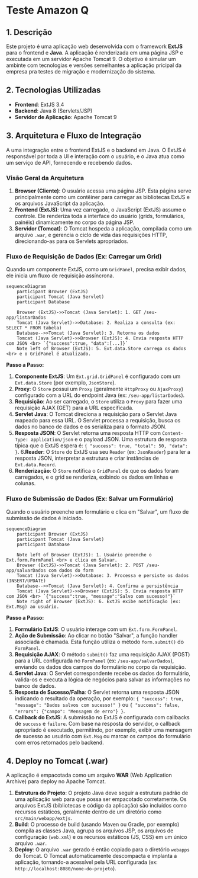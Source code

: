 # Teste Amazon Q

## 1\. Descrição

Este projeto é uma aplicação web desenvolvida com o framework **ExtJS** para o frontend e **Java**. A aplicação é renderizada em uma página JSP e executada em um servidor Apache Tomcat 9. O objetivo é simular um ambinte com tecnologias e versões semelhantes a aplicação pricipal da empresa pra testes de migração e modernização do sistema.
## 2\. Tecnologias Utilizadas

  * **Frontend**: ExtJS 3.4
  * **Backend**: Java 8 (Servlets/JSP)
  * **Servidor de Aplicação**: Apache Tomcat 9

## 3\. Arquitetura e Fluxo de Integração

A uma integração entre o frontend ExtJS e o backend em Java. O ExtJS é responsável por toda a UI e interação com o usuário, e o Java atua como um serviço de API, fornecendo e recebendo dados.

### Visão Geral da Arquitetura

1.  **Browser (Cliente)**: O usuário acessa uma página JSP. Esta página serve principalmente como um contêiner para carregar as bibliotecas ExtJS e os arquivos JavaScript da aplicação.
2.  **Frontend (ExtJS)**: Uma vez carregado, o JavaScript (ExtJS) assume o controle. Ele renderiza toda a interface do usuário (grids, formulários, painéis) dinamicamente no corpo da página JSP.
3.  **Servidor (Tomcat)**: O Tomcat hospeda a aplicação, compilada como um arquivo `.war`, e gerencia o ciclo de vida das requisições HTTP, direcionando-as para os Servlets apropriados.

### Fluxo de Requisição de Dados (Ex: Carregar um Grid)

Quando um componente ExtJS, como um `GridPanel`, precisa exibir dados, ele inicia um fluxo de requisição assíncrona.

```mermaid
sequenceDiagram
    participant Browser (ExtJS)
    participant Tomcat (Java Servlet)
    participant Database

    Browser (ExtJS)->>Tomcat (Java Servlet): 1. GET /seu-app/listarDados
    Tomcat (Java Servlet)->>Database: 2. Realiza a consulta (ex: SELECT * FROM tabela)
    Database-->>Tomcat (Java Servlet): 3. Retorna os dados
    Tomcat (Java Servlet)->>Browser (ExtJS): 4. Envia resposta HTTP com JSON <br> `{"success":true, "data":[...]}`
    Note left of Browser (ExtJS): 5. Ext.data.Store carrega os dados <br> e o GridPanel é atualizado.

```

**Passo a Passo:**

1. **Componente ExtJS**: Um `Ext.grid.GridPanel` é configurado com um `Ext.data.Store` (por exemplo, `JsonStore`).
2. **Proxy**: O `Store` possui um `Proxy` (geralmente `HttpProxy` ou `AjaxProxy`) configurado com a URL do endpoint Java (ex: `/seu-app/listarDados`).
3.  **Requisição**: Ao ser carregado, o `Store` utiliza o `Proxy` para fazer uma requisição AJAX (GET) para a URL especificada.
4.  **Servlet Java**: O Tomcat direciona a requisição para o Servlet Java mapeado para essa URL. O Servlet processa a requisição, busca os dados no banco de dados e os serializa para o formato JSON.
5.  **Resposta JSON**: O Servlet retorna uma resposta HTTP com `Content-Type: application/json` e o payload JSON. Uma estrutura de resposta típica que o ExtJS espera é: `{ "success": true, "total": 50, "data": }`.
6.**Reader**: O `Store` do ExtJS usa seu `Reader` (ex: `JsonReader`) para ler a resposta JSON, interpretar a estrutura e criar instâncias de `Ext.data.Record`.
7. **Renderização**: O `Store` notifica o `GridPanel` de que os dados foram carregados, e o grid se renderiza, exibindo os dados em linhas e colunas.

### Fluxo de Submissão de Dados (Ex: Salvar um Formulário)

Quando o usuário preenche um formulário e clica em "Salvar", um fluxo de submissão de dados é iniciado.

```mermaid
sequenceDiagram
    participant Browser (ExtJS)
    participant Tomcat (Java Servlet)
    participant Database

    Note left of Browser (ExtJS): 1. Usuário preenche o Ext.form.FormPanel <br> e clica em Salvar.
    Browser (ExtJS)->>Tomcat (Java Servlet): 2. POST /seu-app/salvarDados com dados do form
    Tomcat (Java Servlet)->>Database: 3. Processa e persiste os dados (INSERT/UPDATE)
    Database-->>Tomcat (Java Servlet): 4. Confirma a persistência
    Tomcat (Java Servlet)->>Browser (ExtJS): 5. Envia resposta HTTP com JSON <br> `{"success":true, "message":"Salvo com sucesso!"}`
    Note right of Browser (ExtJS): 6. ExtJS exibe notificação (ex: Ext.Msg) ao usuário.

```

**Passo a Passo:**

1.  **Formulário ExtJS**: O usuário interage com um `Ext.form.FormPanel`.
2.  **Ação de Submissão**: Ao clicar no botão "Salvar", a função handler associada é chamada. Esta função utiliza o método `form.submit()` do `FormPanel`.
3.  **Requisição AJAX**: O método `submit()` faz uma requisição AJAX (POST) para a URL configurada no `FormPanel` (ex: `/seu-app/salvarDados`), enviando os dados dos campos do formulário no corpo da requisição.
4.  **Servlet Java**: O Servlet correspondente recebe os dados do formulário, valida-os e executa a lógica de negócios para salvar as informações no banco de dados.
5.  **Resposta de Sucesso/Falha**: O Servlet retorna uma resposta JSON indicando o resultado da operação, por exemplo: `{ "success": true, "message": "Dados salvos com sucesso!" }` ou `{ "success": false, "errors": {"campo": "Mensagem de erro"} }`.
6.  **Callback do ExtJS**: A submissão no ExtJS é configurada com callbacks de `success` e `failure`. Com base na resposta do servidor, o callback apropriado é executado, permitindo, por exemplo, exibir uma mensagem de sucesso ao usuário com `Ext.Msg` ou marcar os campos do formulário com erros retornados pelo backend.

## 4\. Deploy no Tomcat (.war)

A aplicação é empacotada como um arquivo **WAR** (Web Application Archive) para deploy no Apache Tomcat.

1.  **Estrutura do Projeto**: O projeto Java deve seguir a estrutura padrão de uma aplicação web para que possa ser empacotado corretamente. Os arquivos ExtJS (bibliotecas e código da aplicação) são incluídos como recursos estáticos, geralmente dentro de um diretório como `src/main/webapp/extjs`.
2.  **Build**: O processo de build (usando Maven ou Gradle, por exemplo) compila as classes Java, agrupa os arquivos JSP, os arquivos de configuração (`web.xml`) e os recursos estáticos (JS, CSS) em um único arquivo `.war`.
3.  **Deploy**: O arquivo `.war` gerado é então copiado para o diretório `webapps` do Tomcat. O Tomcat automaticamente descompacta e implanta a aplicação, tornando-a acessível pela URL configurada (ex: `http://localhost:8080/nome-do-projeto`).